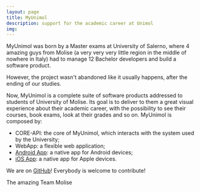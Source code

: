 ```yaml
---
layout: page
title: MyUnimol
description: support for the academic career at Unimol 
img: 
---
```


MyUnimol was born by a Master exams at University of Salerno, where 4 amazing guys from Molise (a very very very little region in the middle of nowhere in Italy) had to manage 12 Bachelor developers and build a software product.

However, the project wasn't abandoned like it usually happens, after the ending of our studies. 

Now, MyUnimol is a complete suite of software products addressed to students of University of Molise. Its goal is to deliver to them a great visual experience about their academic career, with the possibility to see their courses, book exams, look at their grades and so on.
MyUnimol is composed by:
* CORE-API: the core of MyUnimol, which interacts with the system used by the University;
* WebApp: a flexible web application;
* [Android App][android]: a native app for Android devices;
* [iOS App][ios]: a native app for Apple devices.

We are on [GitHub][github]! Everybody is welcome to contribute!

[github]: https://github.com/myunimol
[android]: https://play.google.com/store/apps/details?id=rocks.teammolise.myunimol
[ios]: https://itunes.apple.com/it/app/myunimol/id1123469490

<div class="img_row">
    <img class="col three" src="{{ site.baseurl }}/assets/img/myunimol.jpg" alt="" title="example image"/>
</div>
<div class="col three caption">
    The amazing Team Molise
</div>